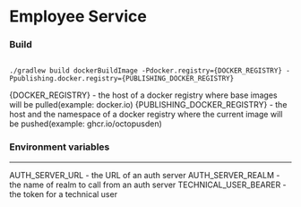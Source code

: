 # Employee Service

### Build

```shell

./gradlew build dockerBuildImage -Pdocker.registry={DOCKER_REGISTRY} -Ppublishing.docker.registry={PUBLISHING_DOCKER_REGISTRY}
```

{DOCKER_REGISTRY} - the host of a docker registry where base images will be pulled(example: docker.io)
{PUBLISHING_DOCKER_REGISTRY} - the host and the namespace of a docker registry where the current image will be pushed(example: ghcr.io/octopusden)

### Environment variables

-----
AUTH_SERVER_URL - the URL of an auth server
AUTH_SERVER_REALM - the name of realm to call from an auth server
TECHNICAL_USER_BEARER - the token for a technical user